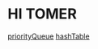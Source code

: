 # HI TOMER

[priorityQueue](.\src\data-structures\priority-queue\PriorityQueue.js)
[hashTable](.\src\data-structures\hash-table\MyHashTable.js)
